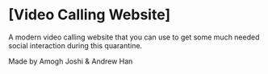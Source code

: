 # [Video Calling Website]

A modern video calling website that you can use to get some much needed social interaction during this quarantine.

Made by Amogh Joshi & Andrew Han